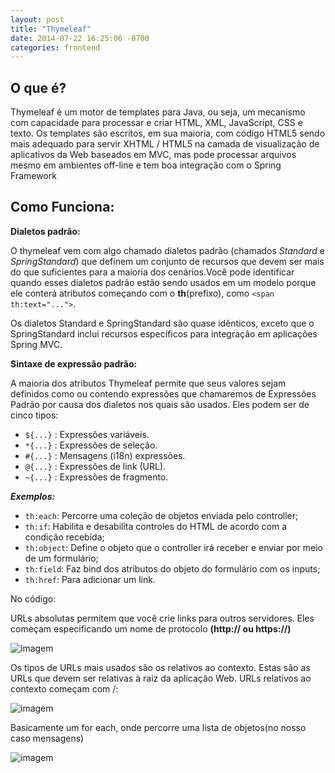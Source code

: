 ```yaml
---
layout: post
title: "Thymeleaf"
date: 2014-07-22 16:25:06 -0700
categories: frontend
---
```

  
## O que é?

 Thymeleaf é um motor de templates para Java, ou seja, um mecanismo com capacidade para processar e criar HTML, XML, JavaScript, CSS e texto.
 Os templates são escritos, em sua maioria, com código HTML5 sendo mais adequado para servir XHTML / HTML5 na camada de visualização de aplicativos da Web baseados em MVC, mas pode processar arquivos mesmo em ambientes off-line e tem boa integração com o Spring Framework

## Como Funciona:

**Dialetos padrão:**

O thymeleaf vem com algo chamado dialetos padrão (chamados *Standard* e *SpringStandard*) que definem um conjunto de recursos que devem ser mais do que suficientes para a maioria dos cenários.Você pode identificar quando esses dialetos padrão estão sendo usados ​​em um modelo porque ele conterá atributos começando com o **th**(prefixo), como `<span th:text="...">`.

Os dialetos Standard e SpringStandard são quase idênticos, exceto que o SpringStandard inclui recursos específicos para integração em aplicações Spring MVC.

**Sintaxe de expressão padrão:**

A maioria dos atributos Thymeleaf permite que seus valores sejam definidos como ou contendo expressões que chamaremos de Expressões Padrão por causa dos dialetos nos quais são usados. Eles podem ser de cinco tipos:

* `${...}` : Expressões variáveis.
* `*{...}` : Expressões de seleção.
* `#{...}` : Mensagens (i18n) expressões.
* `@{...}` : Expressões de link (URL).
* `~{...}` : Expressões de fragmento.

***Exemplos:***

* `th:each`: Percorre uma coleção de objetos enviada pelo controller;
* `th:if`: Habilita e desabilita controles do HTML de acordo com a condição recebida;
* `th:object`: Define o objeto que o controller irá receber e enviar por meio de um formulário;
* `th:field`: Faz bind dos atributos do objeto do formulário com os inputs;
* `th:href`: Para adicionar um link.

No código:

URLs absolutas permitem que você crie links para outros servidores. Eles começam especificando um nome de protocolo **(http:// ou https://)**

![imagem](file:///home/aluno6/Pictures/Screenshot%20from%202019-01-22%2012-55-49.png)

Os tipos de URLs mais usados ​​são os relativos ao contexto. Estas são as URLs que devem ser relativas à raiz da aplicação Web.
URLs relativos ao contexto começam com /:

![imagem](file:///home/aluno6/Pictures/Screenshot%20from%202019-01-22%2012-59-00.png)

Basicamente um for each, onde percorre uma lista de objetos(no nosso caso mensagens)

![imagem](file:///home/aluno6/Pictures/Screenshot%20from%202019-01-22%2013-17-21.png)